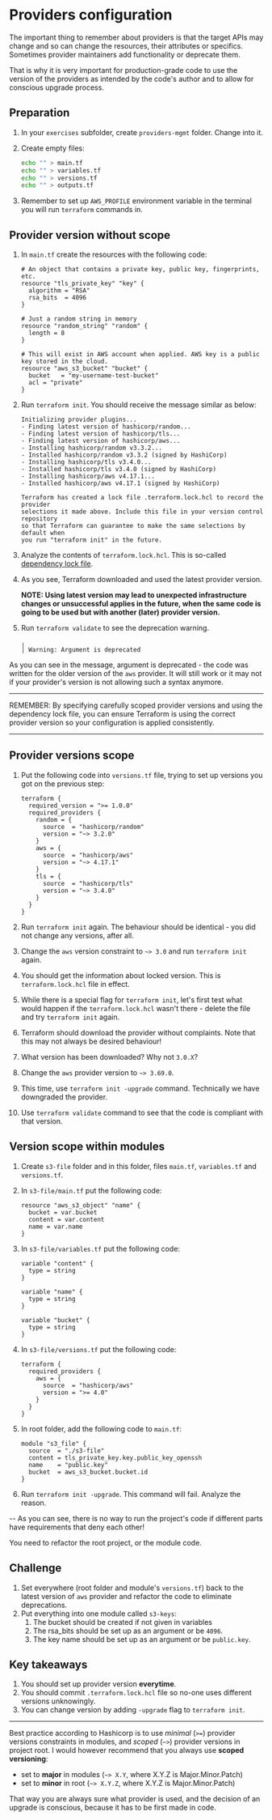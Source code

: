 # Providers configuration

The important thing to remember about providers is that the target APIs may change and so can change the resources, their attributes or specifics. Sometimes provider maintainers add functionality or deprecate them. 

That is why it is very important for production-grade code to use the version of the providers as intended by the code's author and to allow for conscious upgrade process.

## Preparation

1. In your `exercises` subfolder, create `providers-mgmt` folder. Change into it.
1. Create empty files:

    ```bash
    echo "" > main.tf
    echo "" > variables.tf
    echo "" > versions.tf
    echo "" > outputs.tf
    ```

1. Remember to set up `AWS_PROFILE` environment variable in the terminal you will run `terraform` commands in.

## Provider version without scope

1. In `main.tf` create the resources with the following code: 

    ```
    # An object that contains a private key, public key, fingerprints, etc.
    resource "tls_private_key" "key" {  
      algorithm = "RSA"
      rsa_bits  = 4096
    }

    # Just a random string in memory
    resource "random_string" "random" {
      length = 8
    }

    # This will exist in AWS account when applied. AWS key is a public key stored in the cloud.
    resource "aws_s3_bucket" "bucket" {
      bucket   = "my-username-test-bucket"
      acl = "private"
    }

    ```

1. Run `terraform init`. You should receive the message similar as below:

    ```
    Initializing provider plugins...
    - Finding latest version of hashicorp/random...
    - Finding latest version of hashicorp/tls...
    - Finding latest version of hashicorp/aws...
    - Installing hashicorp/random v3.3.2...
    - Installed hashicorp/random v3.3.2 (signed by HashiCorp)
    - Installing hashicorp/tls v3.4.0...
    - Installed hashicorp/tls v3.4.0 (signed by HashiCorp)
    - Installing hashicorp/aws v4.17.1...
    - Installed hashicorp/aws v4.17.1 (signed by HashiCorp)

    Terraform has created a lock file .terraform.lock.hcl to record the provider
    selections it made above. Include this file in your version control repository
    so that Terraform can guarantee to make the same selections by default when
    you run "terraform init" in the future.
    ```

1. Analyze the contents of `terraform.lock.hcl`. This is so-called [dependency lock file](https://www.terraform.io/docs/language/dependency-lock.html).
1. As you see, Terraform downloaded and used the latest provider version. 

    **NOTE: Using latest version may lead to unexpected infrastructure changes or unsuccessful applies in the future, when the same code is going to be used but with another (later) provider version.**

1. Run `terraform validate` to see the deprecation warning.

    ```
    ╷
    │ Warning: Argument is deprecated
    ```

As you can see in the message, argument is deprecated - the code was written for the older version of the `aws` provider. It will still work or it may not if your provider's version is not allowing such a syntax anymore.

---
REMEMBER: By specifying carefully scoped provider versions and using the dependency lock file, you can ensure Terraform is using the correct provider version so your configuration is applied consistently.

---

## Provider versions scope

1. Put the following code into `versions.tf` file, trying to set up versions you got on the previous step:

    ```
    terraform {
      required_version = ">= 1.0.0"
      required_providers {
        random = {
          source  = "hashicorp/random"
          version = "~> 3.2.0"
        }
        aws = {
          source  = "hashicorp/aws"
          version = "~> 4.17.1"
        }
        tls = {
          source  = "hashicorp/tls"
          version = "~> 3.4.0"
        }
      }
    }
    ```

1. Run `terraform init` again. The behaviour should be identical - you did not change any versions, after all.
1. Change the `aws` version constraint to `~> 3.0` and run `terraform init` again.
1. You should get the information about locked version. This is `terraform.lock.hcl` file in effect.
1. While there is a special flag for `terraform init`, let's first test what would happen if the `terraform.lock.hcl` wasn't there - delete the file and try `terraform init` again.
1. Terraform should download the provider without complaints. Note that this may not always be desired behaviour! 
1. What version has been downloaded? Why not `3.0.X`?
1. Change the `aws` provider version to `~> 3.69.0`.
1. This time, use `terraform init -upgrade` command. Technically we have downgraded the provider.
1. Use `terraform validate` command to see that the code is compliant with that version.

## Version scope within modules

1. Create `s3-file` folder and in this folder, files `main.tf`, `variables.tf` and `versions.tf`.
1. In `s3-file/main.tf` put the following code:

    ```
    resource "aws_s3_object" "name" {
      bucket = var.bucket
      content = var.content
      name = var.name
    }
    ```

1. In `s3-file/variables.tf` put the following code:

    ```
    variable "content" {
      type = string  
    }

    variable "name" {
      type = string
    }

    variable "bucket" {
      type = string
    }
    ```

1. In `s3-file/versions.tf` put the following code:

    ```
    terraform {
      required_providers {
        aws = {
          source  = "hashicorp/aws"
          version = ">= 4.0"
        }
      }
    }
    ```

1. In root folder, add the following code to `main.tf`:

    ```
    module "s3_file" {
      source  = "./s3-file"
      content = tls_private_key.key.public_key_openssh
      name    = "public.key"
      bucket  = aws_s3_bucket.bucket.id
    }
    ```

1. Run `terraform init -upgrade`. This command will fail. Analyze the reason.

--
As you can see, there is no way to run the project's code if different parts have requirements that deny each other!

You need to refactor the root project, or the module code.

## Challenge

1. Set everywhere (root folder and module's `versions.tf`) back to the latest version of `aws` provider and refactor the code to eliminate deprecations.
1. Put everything into one module called `s3-keys`:
    1. The bucket should be created if not given in variables
    2. The rsa_bits should be set up as an argument or be `4096`.
    3. The key name should be set up as an argument or be `public.key`.

## Key takeaways

1. You should set up provider version **everytime**.
1. You should commit `.terraform.lock.hcl` file so no-one uses different versions unknowingly.
1. You can change version by adding `-upgrade` flag to `terraform init`.

---
Best practice according to Hashicorp is to use *minimal* (`>=`) provider versions constraints in modules, and *scoped* (`~>`) provider versions in project root. I would however recommend that you always use **scoped versioning**:

* set to **major** in modules (`~> X.Y`, where X.Y.Z is Major.Minor.Patch) 
* set to **minor** in root (`~> X.Y.Z`, where X.Y.Z is Major.Minor.Patch)

That way you are always sure what provider is used, and the decision of an upgrade is conscious, because it has to be first made in code.
